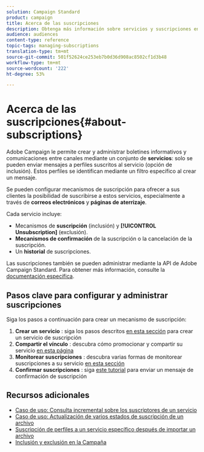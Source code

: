 ```yaml
---
solution: Campaign Standard
product: campaign
title: Acerca de las suscripciones
description: Obtenga más información sobre servicios y suscripciones en Campaign Standard.
audience: audiences
content-type: reference
topic-tags: managing-subscriptions
translation-type: tm+mt
source-git-commit: 501f52624ce253eb7b0d36d908ac8502cf1d3b48
workflow-type: tm+mt
source-wordcount: '222'
ht-degree: 53%

---
```



# Acerca de las suscripciones{#about-subscriptions}

Adobe Campaign le permite crear y administrar boletines informativos y comunicaciones entre canales mediante un conjunto de **servicios**: solo se pueden enviar mensajes a perfiles suscritos al servicio (opción de inclusión). Estos perfiles se identifican mediante un filtro específico al crear un mensaje.

Se pueden configurar mecanismos de suscripción para ofrecer a sus clientes la posibilidad de suscribirse a estos servicios, especialmente a través de **correos electrónicos** y **páginas de aterrizaje**.

Cada servicio incluye:

* Mecanismos de **suscripción** (inclusión) y **[!UICONTROL Unsubscription]** (exclusión).
* **Mecanismos de confirmación** de la suscripción o la cancelación de la suscripción.
* Un **historial** de suscripciones.

Las suscripciones también se pueden administrar mediante la API de Adobe Campaign Standard. Para obtener más información, consulte la [documentación específica](../../api/using/creating-a-service.md).

## Pasos clave para configurar y administrar suscripciones

Siga los pasos a continuación para crear un mecanismo de suscripción:

1. **Crear un servicio** : siga los pasos descritos [en esta sección](../../audiences/using/creating-a-service.md) para crear un servicio de suscripción
1. **Compartir el vínculo** : descubra cómo promocionar y compartir su servicio [en esta página](../../audiences/using/promoting-a-service.md)
1. **Monitorear suscripciones** : descubra varias formas de monitorear suscripciones a su servicio [en esta sección](../../audiences/using/monitoring-subscriptions.md)
1. **Confirmar suscripciones** : siga [este tutorial](../../audiences/using/confirming-subscription-to-a-service.md) para enviar un mensaje de confirmación de suscripción

## Recursos adicionales

* [Caso de uso: Consulta incremental sobre los suscriptores de un servicio](../../automating/using/incremental-query-on-subscribers.md)
* [Caso de uso: Actualización de varios estados de suscripción de un archivo](../../automating/using/updating-subscriptions-from-file.md)
* [Suscripción de perfiles a un servicio específico después de importar un archivo](../../automating/using/subscribing-profiles-from-file.md)
* [Inclusión y exclusión en la Campaña](../../audiences/using/about-opt-in-and-opt-out-in-campaign.md)
